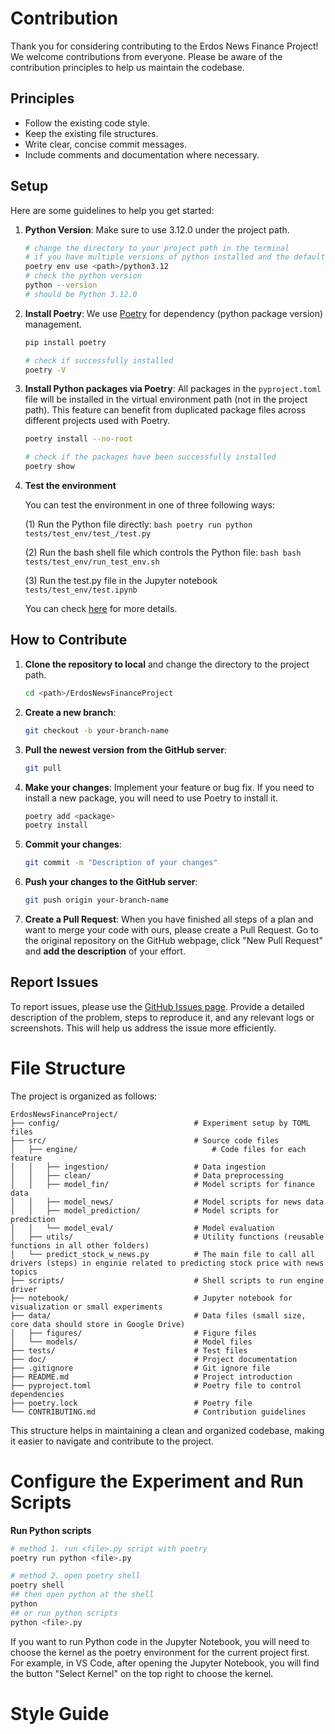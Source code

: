 # Contribution
Thank you for considering contributing to the Erdos News Finance Project! We welcome contributions from everyone. Please be aware of the contribution principles to help us maintain the codebase.

## Principles
- Follow the existing code style.
- Keep the existing file structures.
- Write clear, concise commit messages.
- Include comments and documentation where necessary.

## Setup
Here are some guidelines to help you get started:

1. **Python Version**: Make sure to use 3.12.0 under the project path.
	```bash
	# change the directory to your project path in the terminal
	# if you have multiple versions of python installed and the default one is not 3.13.0, you will need to specify it
	poetry env use <path>/python3.12
	# check the python version
	python --version
	# should be Python 3.12.0
	```

2. **Install Poetry**: We use [Poetry](https://python-poetry.org/) for dependency (python package version) management.
	```bash
	pip install poetry

	# check if successfully installed
	poetry -V
	```

3. **Install Python packages via Poetry**: All packages in the `pyproject.toml` file will be installed in the virtual environment path (not in the project path). This feature can benefit from duplicated package files across different projects used with Poetry.
	```bash
	poetry install --no-root

	# check if the packages have been successfully installed
	poetry show
	```

4. **Test the environment**

	You can test the environment in one of three following ways:

	(1) Run the Python file directly:
		```bash
		poetry run python tests/test_env/test_/test.py
		```

	(2) Run the bash shell file which controls the Python file:
		```bash
		bash tests/test_env/run_test_env.sh 
		```

	(3) Run the test.py file in the Jupyter notebook `tests/test_env/test.ipynb`

	You can check [here](#configure-the-experiment-and-run-scripts) for more details.

## How to Contribute
1. **Clone the repository to local** and change the directory to the project path.
	```bash
	cd <path>/ErdosNewsFinanceProject
	```
2. **Create a new branch**: 
	```bash
	git checkout -b your-branch-name
	```
3. **Pull the newest version from the GitHub server**:
	```bash
	git pull
	```
3. **Make your changes**: Implement your feature or bug fix.
	If you need to install a new package, you will need to use Poetry to install it.
	```bash
	poetry add <package>
	poetry install
	```
4. **Commit your changes**: 
	```bash
	git commit -m "Description of your changes"
	```
6. **Push your changes to the GitHub server**: 
	```bash
	git push origin your-branch-name
	```
7. **Create a Pull Request**: When you have finished all steps of a plan and want to merge your code with ours, please create a Pull Request. Go to the original repository on the GitHub webpage, click "New Pull Request" and **add the description** of your effort.

## Report Issues
To report issues, please use the [GitHub Issues page](https://github.com/your-repo/ErdosNewsFinanceProject/issues). Provide a detailed description of the problem, steps to reproduce it, and any relevant logs or screenshots. This will help us address the issue more efficiently.

# File Structure

The project is organized as follows:

```
ErdosNewsFinanceProject/
├── config/            					 # Experiment setup by TOML files
├── src/               					 # Source code files
│   ├── engine/             				 # Code files for each feature
│   │   ├── ingestion/     				 # Data ingestion
│   │   ├── clean/         				 # Data preprocessing
│   │   ├── model_fin/     				 # Model scripts for finance data
│   │   ├── model_news/    				 # Model scripts for news data
│   │   ├── model_prediction/  			 # Model scripts for prediction
│   │   └── model_eval/    				 # Model evaluation
│   ├── utils/         					 # Utility functions (reusable functions in all other folders)
│   └── predict_stock_w_news.py 		 # The main file to call all drivers (steps) in enginie related to predicting stock price with news topics
├── scripts/           					 # Shell scripts to run engine driver
├── notebook/          					 # Jupyter notebook for visualization or small experiments
├── data/              					 # Data files (small size, core data should store in Google Drive)
│   ├── figures/       					 # Figure files
│   └── models/        					 # Model files
├── tests/             					 # Test files
├── doc/               					 # Project documentation
├── .gitignore         					 # Git ignore file
├── README.md          					 # Project introduction
├── pyproject.toml     					 # Poetry file to control dependencies
├── poetry.lock        					 # Poetry file
└── CONTRIBUTING.md    					 # Contribution guidelines
```

This structure helps in maintaining a clean and organized codebase, making it easier to navigate and contribute to the project.

# Configure the Experiment and Run Scripts

**Run Python scripts**
```bash
# method 1. run <file>.py script with poetry
poetry run python <file>.py

# method 2. open poetry shell
poetry shell
## then open python at the shell
python
## or run python scripts
python <file>.py
```

If you want to run Python code in the Jupyter Notebook, you will need to choose the kernel as the poetry environment for the current project first. For example, in VS Code, after opening the Jupyter Notebook, you will find the button "Select Kernel" on the top right to choose the kernel.

# Style Guide
